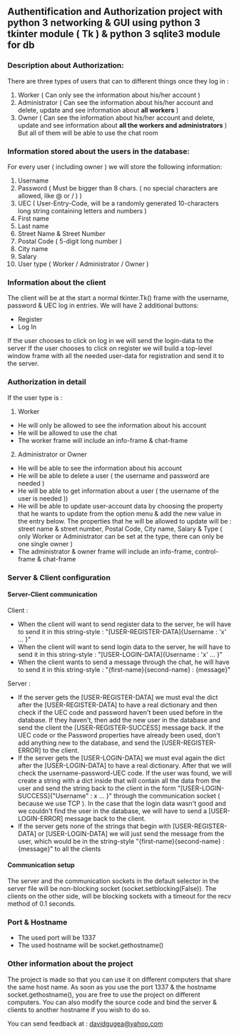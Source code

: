 ## Authentification and Authorization project with python 3 networking & GUI using python 3 tkinter module ( Tk ) & python 3 sqlite3 module for db
### Description about Authorization:
There are three types of users that can to different things once they log in :
1. Worker ( Can only see the information about his/her account ) 
2. Administrator ( Can see the information about his/her account and delete, update and see information about **all workers** )
3. Owner ( Can see the information about his/her account and delete, update and see information about **all the workers and administrators** ) 
But all of them will be able to use the chat room

### Information stored about the users in the database:
For every user ( including owner ) we will store the following information:
1. Username
2. Password ( Must be bigger than 8 chars. ( no special characters are allowed, like @ or / ) ) 
3. UEC ( User-Entry-Code, will be a randomly generated 10-characters long string containing letters and numbers )
4. First name
5. Last name
6. Street Name & Street Number
7. Postal Code ( 5-digit long number )
8. City name
9. Salary
10. User type ( Worker / Administrator / Owner )

### Information about the client
The client will be at the start a normal tkinter.Tk() frame with the username, password & UEC log in entries. We will have 2 additional buttons:

- Register
- Log In 

If the user chooses to click on log in we will send the login-data to the server
If the user chooses to click on register we will build a top-level window frame with all the needed user-data for registration and send it to the server.

### Authorization in detail
If the user type is :
1. Worker
- He will only be allowed to see the information about his account 
- He will be allowed to use the chat
- The worker frame will include an info-frame & chat-frame

2. Administrator or Owner
- He will be able to see the information about his account 
- He will be able to delete a user ( the username and password are needed )
- He will be able to get information about a user ( the username of the user is needed ))
- He will be able to update user-account data by choosing the property that he wants to update from the option menu & add the new value in the entry below. The properties that he will be allowed to update will be : street name & street number, Postal Code, City name, Salary & Type ( only Worker or Administrator can be set at the type, there can only be one single owner )
- The administrator & owner frame will include an info-frame, control-frame & chat-frame

### Server & Client configuration
#### Server-Client communication
Client :
- When the client will want to send register data to the server, he will have to send it in this string-style : "[USER-REGISTER-DATA]{Username : 'x' ... }"
- When the client will want to send login data to the server, he will have to send it in this string-style : "[USER-LOGIN-DATA]{Username : 'x' ... }"
- When the client wants to send a message through the chat, he will have to send it in this string-style : "{first-name}{second-name} : {message}"

Server : 
- If the server gets the [USER-REGISTER-DATA] we must eval the dict after the [USER-REGISTER-DATA] to have a real dictionary and then check if the UEC code and password haven't been used before in the database. If they haven't, then add the new user in the database and send the client the [USER-REGISTER-SUCCESS] message back. If the UEC code or the Password properties have already been used, don't add anything new to the database, and send the [USER-REGISTER-ERROR] to the client.
- If the server gets the [USER-LOGIN-DATA] we must eval again the dict after the [USER-LOGIN-DATA] to have a real dictionary. After that we will check the username-password-UEC code. If the user was found, we will create a string with a dict inside that will contain all the data from the user and send the string back to the client in the form "[USER-LOGIN-SUCCESS]{"Username" : x ... }" through the communication socket ( because we use TCP ). In the case that the login data wasn't good and we couldn't find the user in the database, we will have to send a [USER-LOGIN-ERROR] message back to the client.
- If the server gets none of the strings that begin with [USER-REGISTER-DATA] or [USER-LOGIN-DATA] we will just send the message from the user, which would be in the string-style "{first-name}{second-name} : {message}" to all the clients
#### Communication setup
The server and the communication sockets in the default selector in the server file will be non-blocking socket (socket.setblocking(False)). The clients on the other side, will be blocking sockets with a timeout for the recv method of 0.1 seconds.

### Port & Hostname
* The used port will be 1337
* The used hostname will be socket.gethostname()

### Other information about the project 
The project is made so that you can use it on different computers that share the same host name.
As soon as you use the port 1337 & the hostname socket.gethostname(), you are free to use the project on different computers. You can also modify the source code and bind the server & clients to another hostname if you wish to do so.

You can send feedback at : davidgugea@yahoo.com